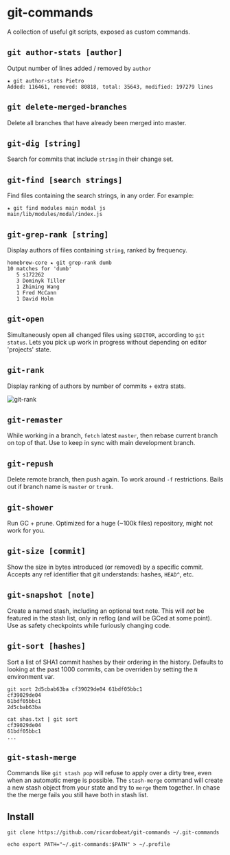
# git-commands

A collection of useful git scripts, exposed as custom commands.

## `git author-stats [author]`

Output number of lines added / removed by `author`

    ★ git author-stats Pietro
    Added: 116461, removed: 80818, total: 35643, modified: 197279 lines

## `git delete-merged-branches`

Delete all branches that have already been merged into master.

## `git-dig [string]`

Search for commits that include `string` in their change set.

## `git-find [search strings]`

Find files containing the search strings, in any order. For example:

    ★ git find modules main modal js
    main/lib/modules/modal/index.js

## `git-grep-rank [string]`

Display authors of files containing `string`, ranked by frequency.

    homebrew-core ★ git grep-rank dumb
    10 matches for 'dumb'
       5 s172262
       3 Dominyk Tiller
       1 Zhiming Wang
       1 Fred McCann
       1 David Holm

## `git-open`

Simultaneously open all changed files using `$EDITOR`, according to `git status`. Lets you pick up 
work in progress without depending on editor 'projects' state.

## `git-rank`

Display ranking of authors by number of commits + extra stats.

![git-rank](https://cloud.githubusercontent.com/assets/97396/22784387/1e237d4e-eed0-11e6-9527-16c3e79e1158.png)

## `git-remaster`

While working in a branch, `fetch` latest `master`, then rebase current branch on top of that. Use 
to keep in sync with main development branch.

## `git-repush`

Delete remote branch, then push again. To work around `-f` restrictions. Bails out if branch name is
`master` or `trunk`.

## `git-shower`

Run GC + prune. Optimized for a huge (~100k files) repository, might not work for you.

## `git-size [commit]`

Show the size in bytes introduced (or removed) by a specific commit. Accepts any ref identifier 
that git understands: hashes, `HEAD^`, etc.

## `git-snapshot [note]`

Create a named stash, including an optional text note. This will *not* be featured in the stash list,
only in reflog (and will be GCed at some point). Use as safety checkpoints while furiously changing code.

## `git-sort [hashes]`

Sort a list of SHA1 commit hashes by their ordering in the history. Defaults to looking at the past 1000 commits,
can be overriden by setting the `N` environment var.

    git sort 2d5cbab63ba cf39029de04 61bdf05bbc1
    cf39029de04
    61bdf05bbc1
    2d5cbab63ba

    cat shas.txt | git sort
    cf39029de04
    61bdf05bbc1
    ...

## `git-stash-merge`

Commands like `git stash pop` will refuse to apply over a dirty tree, even when an automatic merge is possible.
The `stash-merge` command will create a new stash object from your state and try to `merge` them together.
In chase the the merge fails you still have both in stash list.

## Install

    git clone https://github.com/ricardobeat/git-commands ~/.git-commands

    echo export PATH="~/.git-commands:$PATH" > ~/.profile
